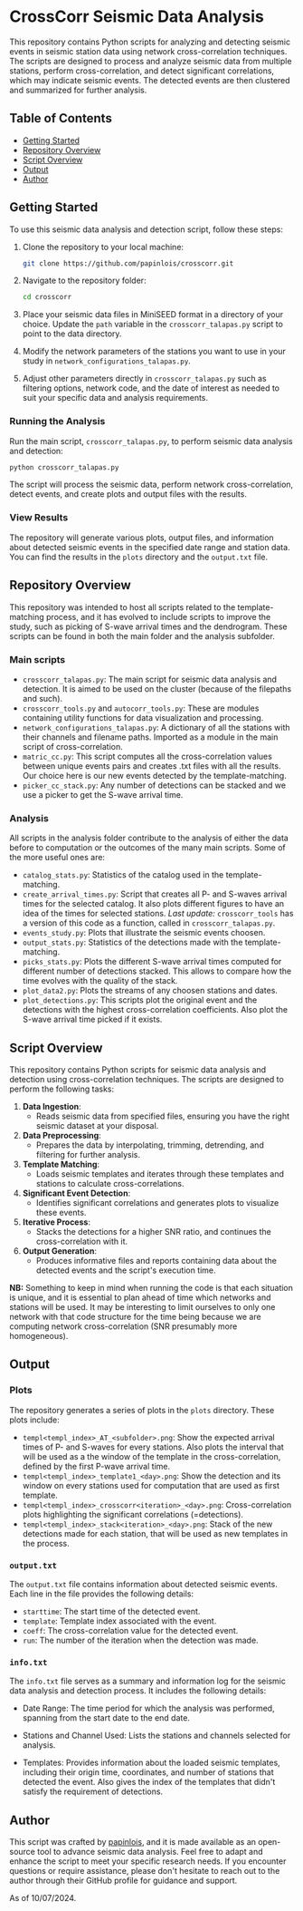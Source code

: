 ﻿# CrossCorr Seismic Data Analysis

This repository contains Python scripts for analyzing and detecting seismic events in seismic station data using network cross-correlation techniques. The scripts are designed to process and analyze seismic data from multiple stations, perform cross-correlation, and detect significant correlations, which may indicate seismic events. The detected events are then clustered and summarized for further analysis.

## Table of Contents
- [Getting Started](#getting-started)
- [Repository Overview](#repository-overview)
- [Script Overview](#script-overview)
- [Output](#output)
- [Author](#author)

## Getting Started

To use this seismic data analysis and detection script, follow these steps:

1. Clone the repository to your local machine:

   ```bash
   git clone https://github.com/papinlois/crosscorr.git
   ```

2. Navigate to the repository folder:

   ```bash
   cd crosscorr
   ```

3. Place your seismic data files in MiniSEED format in a directory of your choice. Update the `path` variable in the `crosscorr_talapas.py` script to point to the data directory. 

4. Modify the network parameters of the stations you want to use in your study in `network_configurations_talapas.py`.

5. Adjust other parameters directly in `crosscorr_talapas.py` such as filtering options, network code, and the date of interest as needed to suit your specific data and analysis requirements.

### Running the Analysis

Run the main script, `crosscorr_talapas.py`, to perform seismic data analysis and detection:

```bash
python crosscorr_talapas.py
```

The script will process the seismic data, perform network cross-correlation, detect events, and create plots and output files with the results.

### View Results

The repository will generate various plots, output files, and information about detected seismic events in the specified date range and station data. You can find the results in the `plots` directory and the `output.txt` file.

## Repository Overview

This repository was intended to host all scripts related to the template-matching process, and it has evolved to include scripts to improve the study, such as picking of S-wave arrival times and the dendrogram. These scripts can be found in both the main folder and the analysis subfolder.

### Main scripts

- `crosscorr_talapas.py`: The main script for seismic data analysis and detection. It is aimed to be used on the cluster (because of the filepaths and such).
- `crosscorr_tools.py` and `autocorr_tools.py`: These are modules containing utility functions for data visualization and processing.
- `network_configurations_talapas.py`: A dictionary of all the stations with their channels and filename paths. Imported as a module in the main script of cross-correlation.
- `matric_cc.py`: This script computes all the cross-correlation values between unique events pairs and creates .txt files with all the results. Our choice here is our new events detected by the template-matching.
- `picker_cc_stack.py`: Any number of detections can be stacked and we use a picker to get the S-wave arrival time.

### Analysis

All scripts in the analysis folder contribute to the analysis of either the data before to computation or the outcomes of the many main scripts. Some of the more useful ones are:

- `catalog_stats.py`: Statistics of the catalog used in the template-matching.
- `create_arrival_times.py`: Script that creates all P- and S-waves arrival times for the selected catalog. It also plots different figures to have an idea of the times for selected stations. *Last update:* `crosscorr_tools` has a version of this code as a function, called in `crosscorr_talapas.py`.
- `events_study.py`: Plots that illustrate the seismic events choosen.
- `output_stats.py`: Statistics of the detections made with the template-matching.
- `picks_stats.py`: Plots the different S-wave arrival times computed for different number of detections stacked. This allows to compare how the time evolves with the quality of the stack.
- `plot_data2.py`: Plots the streams of any choosen stations and dates.
- `plot_detections.py`: This scripts plot the original event and the detections with the highest cross-correlation coefficients. Also plot the S-wave arrival time picked if it exists.

## Script Overview

This repository contains Python scripts for seismic data analysis and detection using cross-correlation techniques. The scripts are designed to perform the following tasks:

1. **Data Ingestion**:
   - Reads seismic data from specified files, ensuring you have the right seismic dataset at your disposal.
2. **Data Preprocessing**:
   - Prepares the data by interpolating, trimming, detrending, and filtering for further analysis.
3. **Template Matching**:
   - Loads seismic templates and iterates through these templates and stations to calculate cross-correlations.
4. **Significant Event Detection**:
   - Identifies significant correlations and generates plots to visualize these events.
5. **Iterative Process**:
	- Stacks the detections for a higher SNR ratio, and continues the cross-correlation with it.
6. **Output Generation**:
   - Produces informative files and reports containing data about the detected events and the script's execution time.

**NB:** Something to keep in mind when running the code is that each situation is unique, and it is essential to plan ahead of time which networks and stations will be used. It may be interesting to limit ourselves to only one network with that code structure for the time being because we are computing network cross-correlation (SNR presumably more homogeneous).

## Output

### Plots

The repository generates a series of plots in the `plots` directory. These plots include:

-  `templ<templ_index>_AT_<subfolder>.png`: Show the expected arrival times of P- and S-waves for every stations. Also plots the interval that will be used as a the window of the template in the cross-correlation, defined by the first P-wave arrival time.
-  `templ<templ_index>_template1_<day>.png`: Show the detection and its window on every stations used for computation that are used as first template.
-  `templ<templ_index>_crosscorr<iteration>_<day>.png`: Cross-correlation plots highlighting the significant correlations (=detections). 
- `templ<templ_index>_stack<iteration>_<day>.png`: Stack of the new detections made for each station, that will be used as new templates in the process.

### `output.txt`

The `output.txt` file contains information about detected seismic events. Each line in the file provides the following details:

- `starttime`: The start time of the detected event.
- `template`: Template index associated with the event.
- `coeff`: The cross-correlation value for the detected event.
- `run`: The number of the iteration when the detection was made.

### `info.txt`

The `info.txt` file serves as a summary and information log for the seismic data analysis and detection process. It includes the following details:

- Date Range: The time period for which the analysis was performed, spanning from the start date to the end date.

- Stations and Channel Used: Lists the stations and channels selected for analysis.

- Templates: Provides information about the loaded seismic templates, including their origin time, coordinates, and number of stations that detected the event. Also gives the index of the templates that didn't satisfy the requirement of detections.

## Author

This script was crafted by [papinlois](https://github.com/papinlois), and it is made available as an open-source tool to advance seismic data analysis. Feel free to adapt and enhance the script to meet your specific research needs. If you encounter questions or require assistance, please don't hesitate to reach out to the author through their GitHub profile for guidance and support.

As of 10/07/2024.

